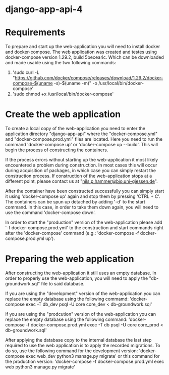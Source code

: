 # django-app-api-4

# Requirements #
To prepare and start up the web-application you will need to install docker and docker-compose.
The web application was created and testes using docker-compose version 1.29.2, build 5becea4c. Which can be downloaded and made usable using the two following commands:
1) 'sudo curl -L "https://github.com/docker/compose/releases/download/1.29.2/docker-compose-$(uname -s)-$(uname -m)" -o /usr/local/bin/docker-compose'
2) 'sudo chmod +x /usr/local/bin/docker-compose'

# Create the web application #
To create a local copy of the web-application you need to enter the application directory "django-app-api" where the "docker-compose.yml" and "docker-compose.prod.yml" files are located.
Here you need to run the command 'docker-compose up' or 'docker-compose up --build'. This will begin the process of constructing the containers. 

If the process errors without starting up the web-application it most likely encountered a problem during construction. In most cases this will occur during acquisition of packages, in which case you can simply restart the construction process.
If construction of the web-application stops at a different point, please contact us at "nils.p.hammer@bio.uni-giessen.de".

After the container have been constructed successfully you can simply start it using 'docker-compose up' again and stop them by pressing 'CTRL + C'.
The containers can be spun up detached by adding '-d' to the start command. In this case, in order to take them down again, you will need to use the command 'docker-compose down'.

In order to start the "production" version of the web-application please add '-f docker-compose.prod.yml' to the construction and start commands right after the 'docker-compose' command (e.g.: 'docker-compose -f docker-compose.prod.yml up').

# Preparing the web application #
After constructing the web-application it still uses an empty database. In order to properly use the web-application, you will need to apply the "db-groundwork.sql" file to said database.

If you are using the "development" version of the web-application you can replace the empty database using the following commamd:
'docker-compose exec -T db_dev psql -U core core_dev < db-groundwork.sql'

If you are using the "prodcution" version of the web-application you can replace the empty database using the following command:
'docker-compose -f docker-compose.prod.yml exec -T db psql -U core core_prod < db-groundwork.sql'

After applying the database copy to the internal database the last step required to use the web application is to apply the recorded migrations. To do so, use the following command for the development version:
'docker-compose exec web_dev python3 manage.py migrate'
or this command for the production version:
'docker-compose -f docker-compose.prod.yml exec web python3 manage.py migrate'

